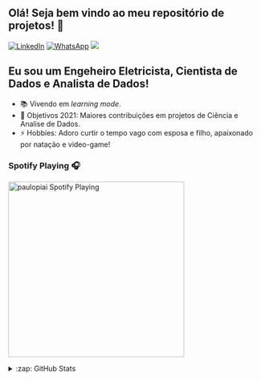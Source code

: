 ## Olá! Seja bem vindo ao meu repositório de projetos! 👋

[![LinkedIn][linkedin-shield]][linkedin-url]
[![WhatsApp][whatsapp-shield]][whatsapp-url]
<a href="mailto:unieppiai@gmail.com?subject=Vindo%20do%20Github"><img src="https://img.shields.io/badge/gmail-%23D14836.svg?&style=for-the-badge&logo=gmail&logoColor=white" /></a>


## Eu sou um Engeheiro Eletricista, Cientista de Dados e Analista de Dados!

- 📚 Vivendo em <em>learning mode</em>.
- 🥅 Objetivos 2021: Maiores contribuições em projetos de Ciência e Analise de Dados.
- ⚡ Hobbies: Adoro curtir o tempo vago com esposa e filho, apaixonado por natação e video-game!


### Spotify Playing 🎧

[<img src="https://now-playing-codestackr.vercel.app/api/spotify-playing" alt="paulopiai Spotify Playing" width="350" />](https://open.spotify.com/user/paulopiai?si=DbkPgMh9QgSUWfPorQOobw&utm_source=native-share-menu&dl_branch=1)

<details>
  <summary>:zap: GitHub Stats</summary>
  [![Anurag's GitHub stats](https://github-readme-stats.vercel.app/api?username=edugvs)](https://github.com/paulopiai/github-readme-stats)
</details>


<!-- MARKDOWN LINKS & IMAGES -->
<!-- https://github.com/alexandresanlim/Badges4-README.md-Profile -->
[linkedin-shield]: https://img.shields.io/badge/LinkedIn-0077B5?style=for-the-badge&logo=linkedin&logoColor=white
[linkedin-url]: https://www.linkedin.com/in/paulopiai/

[whatsapp-shield]: https://img.shields.io/badge/WhatsApp-25D366?style=for-the-badge&logo=whatsapp&logoColor=white
[whatsapp-url]: https://api.whatsapp.com/send?phone=5511973763378
